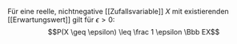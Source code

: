 Für eine reelle, nichtnegative [[Zufallsvariable]] $X$ mit existierenden [[Erwartungswert]] gilt für $\epsilon > 0$:
$$P(X \geq \epsilon) \leq \frac 1 \epsilon \Bbb EX$$